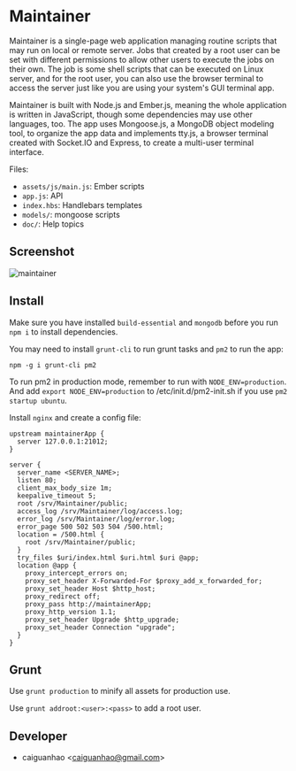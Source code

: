 Maintainer
==========

Maintainer is a single-page web application managing routine scripts
that may run on local or remote server. Jobs that created by a root
user can be set with different permissions to allow other users to
execute the jobs on their own. The job is some shell scripts that can
be executed on Linux server, and for the root user, you can also use
the browser terminal to access the server just like you are using
your system's GUI terminal app.

Maintainer is built with Node.js and Ember.js, meaning the whole
application is written in JavaScript, though some dependencies may
use other languages, too. The app uses Mongoose.js, a MongoDB object
modeling tool, to organize the app data and implements tty.js, a
browser terminal created with Socket.IO and Express, to create a
multi-user terminal interface.

Files:

* ``assets/js/main.js``: Ember scripts
* ``app.js``: API
* ``index.hbs``: Handlebars templates
* ``models/``: mongoose scripts
* ``doc/``: Help topics

Screenshot
----------

![maintainer](https://f.cloud.github.com/assets/1284703/2134408/bbbc6da0-92e3-11e3-80fa-7d92491dfce8.png)

Install
-------

Make sure you have installed ``build-essential`` and ``mongodb``
before you run ``npm i`` to install dependencies.

You may need to install ``grunt-cli`` to run grunt tasks and
``pm2`` to run the app:

    npm -g i grunt-cli pm2

To run pm2 in production mode, remember to run with
``NODE_ENV=production``. And add ``export NODE_ENV=production``
to /etc/init.d/pm2-init.sh if you use ``pm2 startup ubuntu``.

Install ``nginx`` and create a config file:

    upstream maintainerApp {
      server 127.0.0.1:21012;
    }

    server {
      server_name <SERVER_NAME>;
      listen 80;
      client_max_body_size 1m;
      keepalive_timeout 5;
      root /srv/Maintainer/public;
      access_log /srv/Maintainer/log/access.log;
      error_log /srv/Maintainer/log/error.log;
      error_page 500 502 503 504 /500.html;
      location = /500.html {
        root /srv/Maintainer/public;
      }
      try_files $uri/index.html $uri.html $uri @app;
      location @app {
        proxy_intercept_errors on;
        proxy_set_header X-Forwarded-For $proxy_add_x_forwarded_for;
        proxy_set_header Host $http_host;
        proxy_redirect off;
        proxy_pass http://maintainerApp;
        proxy_http_version 1.1;
        proxy_set_header Upgrade $http_upgrade;
        proxy_set_header Connection "upgrade";
      }
    }

Grunt
-----

Use ``grunt production`` to minify all assets for production use.

Use ``grunt addroot:<user>:<pass>`` to add a root user.

Developer
---------

* caiguanhao &lt;caiguanhao@gmail.com&gt;
